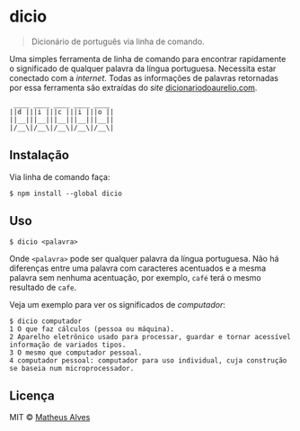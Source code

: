 # dicio

> Dicionário de português via linha de comando.

Uma simples ferramenta de linha de comando para encontrar rapidamente o significado de qualquer palavra da língua portuguesa. Necessita estar conectado com a *internet*. Todas as informações de palavras retornadas por essa ferramenta são extraídas do *site* [dicionariodoaurelio.com](https://dicionariodoaurelio.com/).

```
 ____ ____ ____ ____ ____ 
||d |||i |||c |||i |||o ||
||__|||__|||__|||__|||__||
|/__\|/__\|/__\|/__\|/__\|
```

## Instalação

Via linha de comando faça:

```
$ npm install --global dicio
```

## Uso

```
$ dicio <palavra>
```

Onde `<palavra>` pode ser qualquer palavra da língua portuguesa. Não há diferenças entre uma palavra com caracteres acentuados e a mesma palavra sem nenhuma acentuação, por exemplo, `café` terá o mesmo resultado de `cafe`.

Veja um exemplo para ver os significados de *computador*:

```
$ dicio computador
1 O que faz cálculos (pessoa ou máquina).
2 Aparelho eletrônico usado para processar, guardar e tornar acessível informação de variados tipos.
3 O mesmo que computador pessoal.
4 computador pessoal: computador para uso individual, cuja construção se baseia num microprocessador.
```

## Licença

MIT &copy; [Matheus Alves](https://github.com/theuves)
